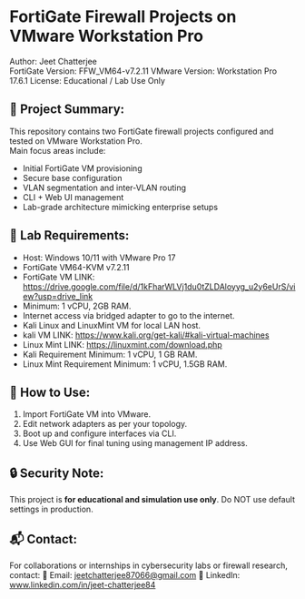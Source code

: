 FortiGate Firewall Projects on VMware Workstation Pro
=====================================================

Author: Jeet Chatterjee  
FortiGate Version: FFW_VM64-v7.2.11 
VMware Version: Workstation Pro 17.6.1 
License: Educational / Lab Use Only

🔰 Project Summary:
-------------------
This repository contains two FortiGate firewall projects configured and tested on VMware Workstation Pro.  
Main focus areas include:
- Initial FortiGate VM provisioning
- Secure base configuration
- VLAN segmentation and inter-VLAN routing
- CLI + Web UI management
- Lab-grade architecture mimicking enterprise setups

🧪 Lab Requirements:
--------------------
- Host: Windows 10/11 with VMware Pro 17
- FortiGate VM64-KVM v7.2.11
- FortiGate VM LINK: https://drive.google.com/file/d/1kFharWLVj1du0tZLDAloyyg_u2y6eUrS/view?usp=drive_link 
- Minimum: 1 vCPU, 2GB RAM. 
- Internet access via bridged adapter to go to the internet. 
- Kali Linux and LinuxMint VM for local LAN host.
- kali VM LINK: https://www.kali.org/get-kali/#kali-virtual-machines
- Linux Mint LINK: https://linuxmint.com/download.php 
- Kali Requirement Minimum: 1 vCPU, 1 GB RAM.
- Linux Mint Requirement Minimum: 1 vCPU, 1.5GB RAM. 

📎 How to Use:
--------------
1. Import FortiGate VM into VMware.
2. Edit network adapters as per your topology.
3. Boot up and configure interfaces via CLI.
4. Use Web GUI for final tuning using management IP address. 

🔒 Security Note:
-----------------
This project is **for educational and simulation use only**. Do NOT use default settings in production.

📬 Contact:
------------
For collaborations or internships in cybersecurity labs or firewall research, contact:
📧 Email: jeetchatterjee87066@gmail.com 
🔗 LinkedIn: www.linkedin.com/in/jeet-chatterjee84 

